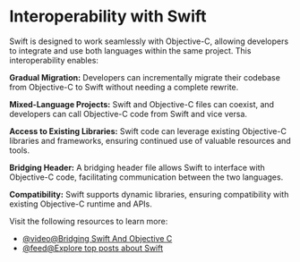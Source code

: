 # Interoperability with Swift

Swift is designed to work seamlessly with Objective-C, allowing developers to integrate and use both languages within the same project. This interoperability enables:

**Gradual Migration:** Developers can incrementally migrate their codebase from Objective-C to Swift without needing a complete rewrite.

**Mixed-Language Projects:** Swift and Objective-C files can coexist, and developers can call Objective-C code from Swift and vice versa.

**Access to Existing Libraries:** Swift code can leverage existing Objective-C libraries and frameworks, ensuring continued use of valuable resources and tools.

**Bridging Header:** A bridging header file allows Swift to interface with Objective-C code, facilitating communication between the two languages.

**Compatibility:** Swift supports dynamic libraries, ensuring compatibility with existing Objective-C runtime and APIs.

Visit the following resources to learn more:

- [@video@Bridging Swift And Objective C](https://www.youtube.com/watch?v=Wp_-8tE85hE)
- [@feed@Explore top posts about Swift](https://app.daily.dev/tags/swift?ref=roadmapsh)
